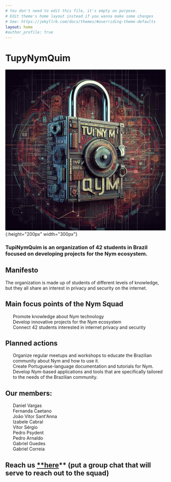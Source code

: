 ```yaml
---
# You don't need to edit this file, it's empty on purpose.
# Edit theme's home layout instead if you wanna make some changes
# See: https://jekyllrb.com/docs/themes/#overriding-theme-defaults
layout: home
#author_profile: true
---
```


# TupyNymQuim

![tupinymquim.jpg](/assets/images/tupinymquim.jpg){:height="200px" width="300px"}

### TupiNymQuim is an organization of 42 students in Brazil focused on developing projects for the Nym ecosystem.

## Manifesto

The organization is made up of students of different levels of knowledge, but they all share an interest in privacy and security on the internet.

## Main focus points of the Nym Squad

<ul style="list-style-type:none;">
<li>Promote knowledge about Nym technology</li>
<li>Develop innovative projects for the Nym ecosystem</li>
<li>Connect 42 students interested in internet privacy and security</li>
</ul>

## Planned actions

<ul text-align="center" style="list-style-type:none;">
  <li>Organize regular meetups and workshops to educate the Brazilian community about Nym and how to use it.</li>
  <li>Create Portuguese-language documentation and tutorials for Nym.</li>
  <li>Develop Nym-based applications and tools that are specifically tailored to the needs of the Brazilian community.</li>
</ul>

## Our members:

<ul text-align="center" style="list-style-type:none;">
  <li>Daniel Vargas</li>
  <li>Fernanda Caetano</li>
  <li>João Vitor Sant'Anna</li>
  <li>Izabele Cabral</li>
  <li>Vitor Sérgio</li>
  <li>Pedro Psydent</li>
  <li>Pedro Arnaldo</li>
  <li>Gabriel Guedes</li>
  <li>Gabriel Correia</li>
</ul>

## Reach us [**here](https://discord.gg/nym)** (put a group chat that will serve to reach out to the squad)
